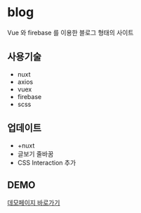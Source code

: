 # blog

Vue 와 firebase 를 이용한 블로그 형태의 사이트

사용기술
---
+ nuxt
+ axios
+ vuex
+ firebase
+ scss

업데이트
---
+ +nuxt
+ 글보기 줄바꿈
+ CSS Interaction 추가

## DEMO

[데모페이지 바로가기](https://vue-blog-2128a.firebaseapp.com/)
